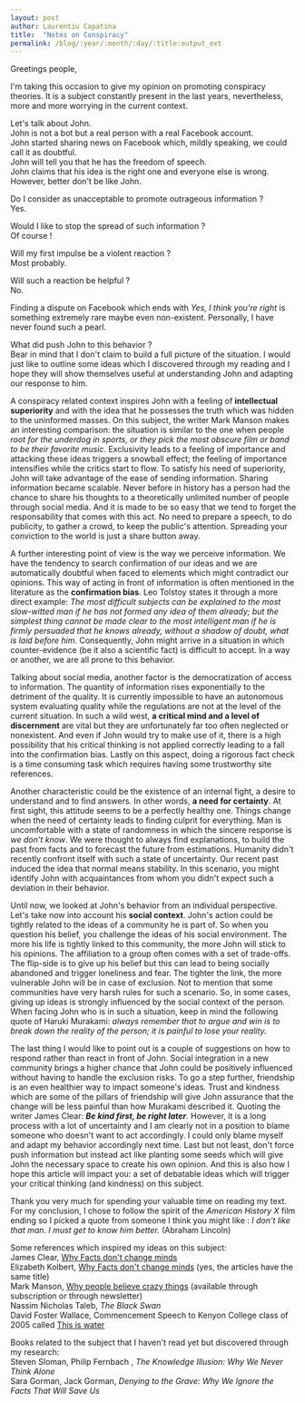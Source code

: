 ```yaml
---
layout: post
author: Laurentiu Capatina
title:  "Notes on Conspiracy"
permalink: /blog/:year/:month/:day/:title:output_ext
---
```


Greetings people,

I'm taking this occasion to give my opinion on promoting conspiracy theories. It is a subject constantly present in the last years, nevertheless, more and more worrying in the current context.

Let's talk about John.  
John is not a bot but a real person with a real Facebook account.  
John started sharing news on Facebook which, mildly speaking, we could call it as doubtful.  
John will tell you that he has the freedom of speech.  
John claims that his idea is the right one and everyone else is wrong.  
However, better don't be like John.

Do I consider as unacceptable to promote outrageous information ?  
Yes.

Would I like to stop the spread of such information ?  
Of course !

Will my first impulse be a violent reaction ?  
Most probably.

Will such a reaction be helpful ?  
No.

Finding a dispute on Facebook which ends with _Yes, I think you're right_ is something extremely rare maybe even non-existent. Personally, I have never found such a pearl.

What did push John to this behavior ?  
Bear in mind that I don't claim to build a full picture of the situation. I would just like to outline some ideas which I discovered through my reading and I hope they will show themselves useful at understanding John and adapting our response to him.

A conspiracy related context inspires John with a feeling of **intellectual superiority** and with the idea that he possesses the truth which was hidden to the uninformed masses. On this subject, the writer Mark Manson makes an interesting comparison: the situation is similar to the one when people _root for the underdog in sports, or they pick the most obscure film or band to be their favorite music_. Exclusivity leads to a feeling of importance and attacking these ideas triggers a snowball effect; the feeling of importance intensifies while the critics start to flow.
To satisfy his need of superiority, John will take advantage of the ease of sending information. Sharing information became scalable. Never before in history has a person had the chance to share his thoughts to a theoretically unlimited number of people through social media. And it is made to be so easy that we tend to forget the responsability that comes with this act. No need to prepare a speech, to do publicity, to gather a crowd, to keep the public's attention. Spreading your conviction to the world is just a share button away.

A further interesting point of view is the way we perceive information. We have the tendency to search confirmation of our ideas and we are automatically doubtful when faced to elements which might contradict our opinions. This way of acting in front of information is often mentioned in the literature as the **confirmation bias**. Leo Tolstoy states it through a more direct example: _The most difficult subjects can be explained to the most slow-witted man if he has not formed any idea of them already; but the simplest thing cannot be made clear to the most intelligent man if he is firmly persuaded that he knows already, without a shadow of doubt, what is laid before him._ Consequently, John might arrive in a situation in which counter-evidence (be it also a scientific fact) is difficult to accept. In a way or another, we are all prone to this behavior.

Talking about social media, another factor is the democratization of access to information. The quantity of information rises exponentially to the detriment of the quality. It is currently impossible to have an autonomous system evaluating quality while the regulations are not at the level of the current situation. In such a wild west, **a critical mind and a level of discernment** are vital but they are unfortunately far too often neglected or nonexistent. And even if John would try to make use of it, there is a high possibility that his critical thinking is not applied correctly leading to a fall into the confirmation bias. Lastly on this aspect, doing a rigorous fact check is a time consuming task which requires having some trustworthy site references.

Another characteristic could be the existence of an internal fight, a desire to understand and to find answers. In other words, **a need for certainty**. At first sight, this attitude seems to be a perfectly healthy one. Things change when the need of certainty leads to finding culprit for everything. Man is uncomfortable with a state of randomness in which the sincere response is _we don't know_. We were thought to always find explanations, to build the past from facts and to forecast the future from estimations. Humanity didn't recently confront itself with such a state of uncertainty. Our recent past induced the idea that normal means stability. In this scenario, you might identify John with acquaintances from whom you didn't expect such a deviation in their behavior.

Until now, we looked at John's behavior from an individual perspective. Let's take now into account his **social context**. John's action could be tightly related to the ideas of a community he is part of. So when you question his belief, you challenge the ideas of his social environment. The more his life is tightly linked to this community, the more John will stick to his opinions. The affiliation to a group often comes with a set of trade-offs. The flip-side is to give up his belief but this can lead to being socially abandoned and trigger loneliness and fear. The tighter the link, the more vulnerable John will be in case of exclusion. Not to mention that some communities have very harsh rules for such a scenario. So, in some cases, giving up ideas is strongly influenced by the social context of the person. When facing John who is in such a situation, keep in mind the following quote of Haruki Murakami: _always remember that to argue and win is to break down the reality of the person; it is painful to lose your reality._

The last thing I would like to point out is a couple of suggestions on how to respond rather than react in front of John. Social integration in a new community brings a higher chance that John could be positively influenced without having to handle the exclusion risks. To go a step further, friendship is an even healthier way to impact someone's ideas. Trust and kindness which are some of the pillars of friendship will give John assurance that the change will be less painful than how Murakami described it. Quoting the writer James Clear: **_Be kind first, be right later_**. However, it is a long process with a lot of uncertainty and I am clearly not in a position to blame someone who doesn't want to act accordingly. I could only blame myself and adapt my behavior accordingly next time. Last but not least, don't force push information but instead act like planting some seeds which will give John the necessary space to create his own opinion. And this is also how I hope this article will impact you: a set of debatable ideas which will trigger your critical thinking (and kindness) on this subject.

Thank you very much for spending your valuable time on reading my text. For my conclusion, I chose to follow the spirit of the _American History X_ film ending so I picked a quote from someone I think you might like : _I don't like that man. I must get to know him better._ (Abraham Lincoln)


Some references which inspired my ideas on this subject:  
James Clear, [Why Facts don't change minds](https://jamesclear.com/why-facts-dont-change-minds)  
Elizabeth Kolbert, [Why Facts don't change minds](https://www.newyorker.com/magazine/2017/02/27/why-facts-dont-change-our-minds) (yes, the articles have the same title)  
Mark Manson, [Why people believe crazy things](https://markmanson.net/newsletters/mindfck-monday-29) (available through subscription or through newsletter)  
Nassim Nicholas Taleb, _The Black Swan_  
David Foster Wallace, Commencement Speech to Kenyon College class of 2005 called [This is water](https://www.youtube.com/watch?v=PhhC_N6Bm_s)     

Books related to the subject that I haven't read yet but discovered through my research:  
Steven Sloman, Philip Fernbach , _The Knowledge Illusion: Why We Never Think Alone_  
Sara Gorman, Jack Gorman, _Denying to the Grave: Why We Ignore the Facts That Will Save Us_

